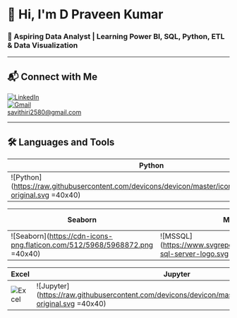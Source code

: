 # 👋 Hi, I'm D Praveen Kumar  
### 🎯 Aspiring Data Analyst | Learning Power BI, SQL, Python, ETL & Data Visualization

---

## 📬 Connect with Me

[![LinkedIn](https://img.icons8.com/color/40/000000/linkedin.png)](https://www.linkedin.com/in/praveen-kumar-869844200)  
[![Gmail](https://img.icons8.com/color/40/gmail-new.png)](mailto:savithiri2580@gmail.com)  
savithiri2580@gmail.com

---

## 🛠️ Languages and Tools

| Python | Pandas | NumPy | Matplotlib |
|--------|--------|-------|------------|
| ![Python](https://raw.githubusercontent.com/devicons/devicon/master/icons/python/python-original.svg =40x40) | ![Pandas](https://raw.githubusercontent.com/devicons/devicon/master/icons/pandas/pandas-original.svg =40x40) | ![NumPy](https://raw.githubusercontent.com/devicons/devicon/master/icons/numpy/numpy-original.svg =40x40) | ![Matplotlib](https://raw.githubusercontent.com/devicons/devicon/master/icons/matplotlib/matplotlib-original.svg =40x40) |

| Seaborn | MS SQL Server | MySQL | Power BI |
|---------|---------------|-------|----------|
| ![Seaborn](https://cdn-icons-png.flaticon.com/512/5968/5968872.png =40x40) | ![MSSQL](https://www.svgrepo.com/show/303229/microsoft-sql-server-logo.svg =40x40) | ![MySQL](https://raw.githubusercontent.com/devicons/devicon/master/icons/mysql/mysql-original-wordmark.svg =40x40) | ![Power BI](https://img.icons8.com/color/40/power-bi.png) |

| Excel | Jupyter |  |  |
|-------|---------|--|--|
| ![Excel](https://img.icons8.com/color/40/microsoft-excel-2019--v1.png) | ![Jupyter](https://raw.githubusercontent.com/devicons/devicon/master/icons/jupyter/jupyter-original.svg =40x40) |  |  |
